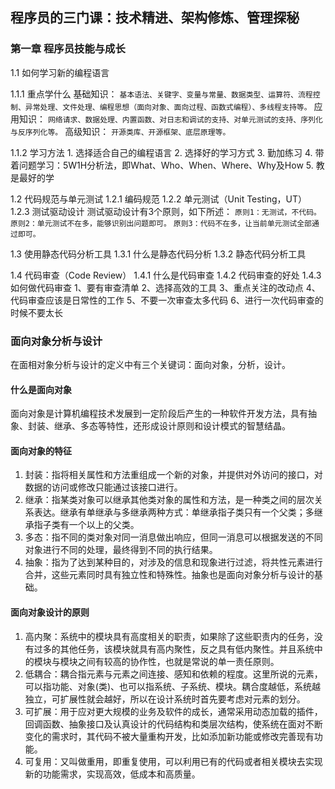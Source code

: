 <!--
 * @Descripttion: 
 * @Author: Gorgio.Liu
 * @version: 
 * @Date: 2023-03-30 20:14:45
 * @LastEditors: Gorgio.Liu
 * @LastEditTime: 2023-04-15 19:09:41
-->
## 程序员的三门课：技术精进、架构修炼、管理探秘

### 第一章 程序员技能与成长

1.1 如何学习新的编程语言

  1.1.1 重点学什么
    基础知识：
      `基本语法、关键字、变量与常量、数据类型、运算符、流程控制、异常处理、文件处理、编程思想（面向对象、面向过程、函数式编程）、多线程支持等。`
    应用知识：
      `网络请求、数据处理、内置函数、对日志和调试的支持、对单元测试的支持、序列化与反序列化等。`
    高级知识：
      `开源类库、开源框架、底层原理等。`
  
  1.1.2 学习方法
    1. 选择适合自己的编程语言
    2. 选择好的学习方式
    3. 勤加练习
    4. 带着问题学习：5W1H分析法，即What、Who、When、Where、Why及How
    5. 教是最好的学

1.2 代码规范与单元测试
  1.2.1 编码规范
  1.2.2 单元测试（Unit Testing，UT）
  1.2.3 测试驱动设计
    测试驱动设计有3个原则，如下所述：
      `原则1：无测试，不代码。`
      `原则2：单元测试不在多，能够识别出问题即可。`
      `原则3：代码不在多，让当前单元测试全部通过即可。`

1.3 使用静态代码分析工具
  1.3.1 什么是静态代码分析
  1.3.2 静态代码分析工具

1.4 代码审查（Code Review）
  1.4.1 什么是代码审查
  1.4.2 代码审查的好处
  1.4.3 如何做代码审查
    1、要有审查清单
    2、选择高效的工具
    3、重点关注的改动点
    4、代码审查应该是日常性的工作
    5、不要一次审查太多代码
    6、进行一次代码审查的时候不要太长

### 面向对象分析与设计

在面相对象分析与设计的定义中有三个关键词：面向对象，分析，设计。

#### 什么是面向对象

面向对象是计算机编程技术发展到一定阶段后产生的一种软件开发方法，具有抽象、封装、继承、多态等特性，还形成设计原则和设计模式的智慧结晶。

#### 面向对象的特征

1. 封装：指将相关属性和方法重组成一个新的对象，并提供对外访问的接口，对数据的访问或修改只能通过该接口进行。
2. 继承：指某类对象可以继承其他类对象的属性和方法，是一种类之间的层次关系表达。继承有单继承与多继承两种方式：单继承指子类只有一个父类；多继承指子类有一个以上的父类。
3. 多态：指不同的类对象对同一消息做出响应，但同一消息可以根据发送的不同对象进行不同的处理，最终得到不同的执行结果。
4. 抽象：指为了达到某种目的，对涉及的信息和现象进行过滤，将共性元素进行合并，这些元素同时具有独立性和特殊性。抽象也是面向对象分析与设计的基础。

#### 面向对象设计的原则

1. 高内聚：系统中的模块具有高度相关的职责，如果除了这些职责内的任务，没有过多的其他任务，该模块就具有高内聚性，反之具有低内聚性。并且系统中的模块与模块之间有较高的协作性，也就是常说的单一责任原则。
2. 低耦合：耦合指元素与元素之间连接、感知和依赖的程度。这里所说的元素，可以指功能、对象(类)、也可以指系统、子系统、模块。耦合度越低，系统越独立，可扩展性就会越好，所以在设计系统时首先要考虑对元素的划分。
3. 可扩展：用于应对更大规模的业务及软件的成长，通常采用动态加载的插件，回调函数、抽象接口及认真设计的代码结构和类层次结构，使系统在面对不断变化的需求时，其代码不被大量重构开发，比如添加新功能或修改完善现有功能。
4. 可复用：又叫做重用，即重复使用，可以利用已有的代码或者相关模块去实现新的功能需求，实现高效，低成本和高质量。
    